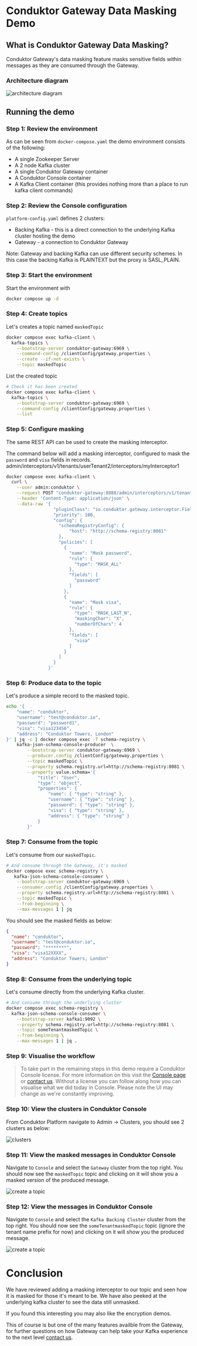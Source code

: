 # Conduktor Gateway Data Masking Demo

## What is Conduktor Gateway Data Masking?

Conduktor Gateway's data masking feature masks sensitive fields within messages as they are consumed through the Gateway.

### Architecture diagram
![architecture diagram](images/masking.png "masking")

## Running the demo

### Step 1: Review the environment

As can be seen from `docker-compose.yaml` the demo environment consists of the following:

* A single Zookeeper Server
* A 2 node Kafka cluster
* A single Conduktor Gateway container
* A Conduktor Console container
* A Kafka Client container (this provides nothing more than a place to run kafka client commands)

### Step 2: Review the Console configuration

`platform-config.yaml` defines 2 clusters:

* Backing Kafka - this is a direct connection to the underlying Kafka cluster hosting the demo
* Gateway - a connection to Conduktor Gateway

Note: Gateway and backing Kafka can use different security schemes. 
In this case the backing Kafka is PLAINTEXT but the proxy is SASL_PLAIN.

### Step 3: Start the environment

Start the environment with

```bash
docker compose up -d
```

### Step 4: Create topics

Let's creates a topic named `maskedTopic`

```bash
docker compose exec kafka-client \
  kafka-topics \
    --bootstrap-server conduktor-gateway:6969 \
    --command-config /clientConfig/gateway.properties \
    --create --if-not-exists \
    --topic maskedTopic
```

List the created topic

```bash
# Check it has been created
docker compose exec kafka-client \
  kafka-topics \
    --bootstrap-server conduktor-gateway:6969 \
    --command-config /clientConfig/gateway.properties \
    --list
```

### Step 5: Configure masking

The same REST API can be used to create the masking interceptor. 

The command below will add a masking interceptor, configured to mask the `password` and `visa` fields in records.
admin/interceptors/v1/tenants/userTenant2/interceptors/myInterceptor1
```bash
docker compose exec kafka-client \
  curl \
    --user admin:conduktor \
    --request POST "conduktor-gateway:8888/admin/interceptors/v1/tenants/someTenant/interceptors/masker" \
    --header 'Content-Type: application/json' \
    --data-raw '{
                  "pluginClass": "io.conduktor.gateway.interceptor.FieldLevelDataMaskingPlugin",
                  "priority": 100,
                  "config": {
                    "schemaRegistryConfig": {
                        "host": "http://schema-registry:8081"
                    },
                    "policies": [
                      {
                        "name": "Mask password",
                        "rule": {
                          "type": "MASK_ALL"
                        },
                        "fields": [
                          "password"
                        ]
                      },
                      {
                        "name": "Mask visa",
                        "rule": {
                          "type": "MASK_LAST_N",
                          "maskingChar": "X",
                          "numberOfChars": 4
                        },
                        "fields": [
                          "visa"
                        ]
                      }
                    ]
                  }
                }'
```

### Step 6: Produce data to the topic

Let's produce a simple record to the masked topic.

```bash
echo '{ 
    "name": "conduktor",
    "username": "test@conduktor.io",
    "password": "password1",
    "visa": "visa123456",
    "address": "Conduktor Towers, London" 
}' | jq -c | docker compose exec -T schema-registry \
    kafka-json-schema-console-producer  \
        --bootstrap-server conduktor-gateway:6969 \
        --producer.config /clientConfig/gateway.properties \
        --topic maskedTopic \
        --property schema.registry.url=http://schema-registry:8081 \
        --property value.schema='{ 
            "title": "User",
            "type": "object",
            "properties": { 
                "name": { "type": "string" },
                "username": { "type": "string" },
                "password": { "type": "string" },
                "visa": { "type": "string" },
                "address": { "type": "string" } 
            } 
        }'
```

### Step 7: Consume from the topic

Let's consume from our `maskedTopic`.

```bash
# And consume through the Gateway, it's masked
docker compose exec schema-registry \
   kafka-json-schema-console-consumer \
    --bootstrap-server conduktor-gateway:6969 \
    --consumer.config /clientConfig/gateway.properties \
    --property schema.registry.url=http://schema-registry:8081 \
    --topic maskedTopic \
    --from-beginning \
    --max-messages 1 | jq
```

You should see the masked fields as below:

```json
{
  "name": "conduktor",
  "username": "test@conduktor.io",
  "password": "********",
  "visa": "visa12XXXX",
  "address": "Conduktor Towers, London"
}
```

### Step 8: Consume from the underlying topic

Let's consume directly from the underlying Kafka cluster.

```bash
# And consume through the underlying cluster
docker compose exec schema-registry \
  kafka-json-schema-console-consumer \
    --bootstrap-server kafka1:9092 \
    --property schema.registry.url=http://schema-registry:8081 \
    --topic someTenantmaskedTopic \
    --from-beginning \
    --max-messages 1 | jq .
```

### Step 9: Visualise the workflow

> To take part in the remaining steps in this demo require a Conduktor Console license. For more information on this visit the [Console page](https://www.conduktor.io/console/) or [contact us](https://www.conduktor.io/contact/). 
> Without a license you can follow along how you can visualise what we did today in Console. Please note the UI may change as we're constantly improving.

### Step 10: View the clusters in Conduktor Console

From Conduktor Platform navigate to Admin -> Clusters, you should see 2 clusters as below:

![clusters](images/clusters.png "Clusters")

### Step 11: View the masked messages in Conduktor Console

Navigate to `Console` and select the `Gateway` cluster from the top right. You should now see the `maskedTopic` topic and clicking on it will show you a masked version of the produced message.

![create a topic](images/through_proxy.png "View Masked Messages")

### Step 12: View the messages in Conduktor Console

Navigate to `Console` and select the `Kafka Backing Cluster` cluster from the top right. You should now see the `someTenantmaskedTopic` topic (ignore the tenant name prefix for now) and clicking on it will show you the produced message.

![create a topic](images/through_backing_cluster.png "View Messages")

# Conclusion
We have reviewed adding a masking interceptor to our topic and seen how it is masked for those it's meant to be. We have also peeked at the underlying kafka cluster to see the data still unmasked.

If you found this interesting you may also like the encryption demos.

This of course is but one of the many features availble from the Gateway, for further questions on how Gateway can help take your Kafka experience to the next level [contact us](https://www.conduktor.io/contact/).
